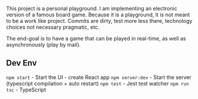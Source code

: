 This project is a personal playground.
I am implementing an electronic version of a famous board game.
Because it is a playground, it is not meant to be a work like project. Commits are dirty, test more less there, technology choices not necessary pragmatic, etc. 

The end-goal is to have a game that can be played in real-time, as well as asynchronously (play by mail).


## Dev Env
`npm start` - Start the UI - create React app
`npm server:dev` - Start the server (typescript compilation + auto restart)
`npm test` - Jest test watcher
`npm run tsc` - TypeScript

